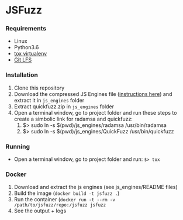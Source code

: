 # JSFuzz
### Requirements
- Linux
- Python3.6
- [tox virtualenv](https://tox.readthedocs.io/en/latest/)
- [Git LFS](https://git-lfs.github.com)

### Installation
1. Clone this repository
2. Download the compressed JS Engines file ([instructions here](https://github.com/damorim/jsfuzz/blob/master/js_engines/README_download_executables)) and extract it in `js_engines` folder
3. Extract quickfuzz.zip in `js_engines` folder
4. Open a terminal window, go to project folder and run these steps to create a simbolic link for radamsa and quickfuzz:
   1. $> sudo ln -s $(pwd)/js_engines/radamsa /usr/bin/radamsa
   2. $> sudo ln -s $(pwd)/js_engines/QuickFuzz /usr/bin/quickfuzz

### Running
- Open a terminal window, go to project folder and run: `$> tox`


### Docker
1. Download and extract the js engines (see js_engines/README files)
2. Build the image (`docker build -t jsfuzz .`)
3. Run the container (`docker run -t --rm -v /path/to/jsfuzz/repo:/jsfuzz jsfuzz`
4. See the output + logs
